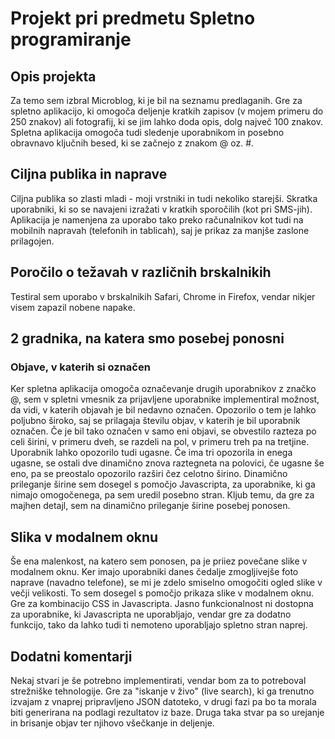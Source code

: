 # Projekt pri predmetu Spletno programiranje

## Opis projekta
Za temo sem izbral Microblog, ki je bil na seznamu predlaganih. Gre za spletno aplikacijo, ki omogoča deljenje kratkih zapisov (v mojem primeru do 250 znakov) ali fotografij, ki se jim lahko doda opis, dolg največ 100 znakov. Spletna aplikacija omogoča tudi sledenje uporabnikom in posebno obravnavo ključnih besed, ki se začnejo z znakom @ oz. #.

## Ciljna publika in naprave
Ciljna publika so zlasti mladi - moji vrstniki in tudi nekoliko starejši. Skratka uporabniki, ki so se navajeni izražati v kratkih sporočilih (kot pri SMS-jih). Aplikacija je namenjena za uporabo tako preko računalnikov kot tudi na mobilnih napravah (telefonih in tablicah), saj je prikaz za manjše zaslone prilagojen.

## Poročilo o težavah v različnih brskalnikih
Testiral sem uporabo v brskalnikih Safari, Chrome in Firefox, vendar nikjer visem zapazil nobene napake.

## 2 gradnika, na katera smo posebej ponosni
### Objave, v katerih si označen
Ker spletna aplikacija omogoča označevanje drugih uporabnikov z značko @, sem v spletni vmesnik za prijavljene uporabnike implementiral možnost, da vidi, v katerih objavah je bil nedavno označen. Opozorilo o tem je lahko poljubno široko, saj se prilagaja številu objav, v katerih je bil uporabnik označen. Če je bil tako označen v samo eni objavi, se obvestilo razteza po celi širini, v primeru dveh, se razdeli na pol, v primeru treh pa na tretjine. Uporabnik lahko opozorilo tudi ugasne. Če ima tri opozorila in enega ugasne, se ostali dve dinamično znova raztegneta na polovici, če ugasne še eno, pa se preostalo opozorilo razširi čez celotno širino. Dinamično prileganje širine sem dosegel s pomočjo Javascripta, za uporabnike, ki ga nimajo omogočenega, pa sem uredil posebno stran. Kljub temu, da gre za majhen detajl, sem na dinamično prileganje širine posebej ponosen.

## Slika v modalnem oknu
Še ena malenkost, na katero sem ponosen, pa je priiez povečane slike v modalnem oknu. Ker imajo uporabniki danes čedalje zmogljivejše foto naprave (navadno telefone), se mi je zdelo smiselno omogočiti ogled slike v večji velikosti. To sem dosegel s pomočjo prikaza slike v modalnem oknu. Gre za kombinacijo CSS in Javascripta. Jasno funkcionalnost ni dostopna za uporabnike, ki Javascripta ne uporabljajo, vendar gre za dodatno funkcijo, tako da lahko tudi ti nemoteno uporabljajo spletno stran naprej. 

## Dodatni komentarji
Nekaj stvari je še potrebno implementirati, vendar bom za to potreboval strežniške tehnologije. Gre za "iskanje v živo" (live search), ki ga trenutno izvajam z vnaprej pripravljeno JSON datoteko, v drugi fazi pa bo ta morala biti generirana na podlagi rezultatov iz baze. Druga taka stvar pa so urejanje in brisanje objav ter njihovo všečkanje in deljenje.